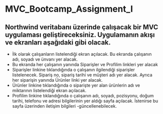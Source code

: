 # MVC_Bootcamp_Assignment_I

## Northwind veritabanı üzerinde çalışacak bir MVC uygulaması geliştireceksiniz. Uygulamanın akışı ve ekranları aşağıdaki gibi olacak.

- İlk olarak çalışanların listelendiği ekran açılacak. Bu ekranda çalışanın adı, soyadı ve ünvanı yer alacak.
- Bu ekranda her çalışanın yanında Siparişler ve Profilim linkleri yer alacak
- Siparişler linkine tıklandığında o çalışanın ilgilendiği siparişler listelenecek. Sipariş no, sipariş tarihi ve müşteri adı yer alacak. Ayrıca her siparişin yanında Ürünler linki yer alacak.
- Ürünler linkine tıklandığında o siparişte yer alan ürünlerin adı ve miktarının listelendiği ekran açılacak.
- Profilim linkine tıklandığında o çalışanın adı, soyadı, pozisyonu, doğum tarihi, telefonu ve adresi bilgilerinin yer aldığı sayfa açılacak. İstenirse bu sayfa üzerinden iletişim bilgileri -güncellenebilecek.
